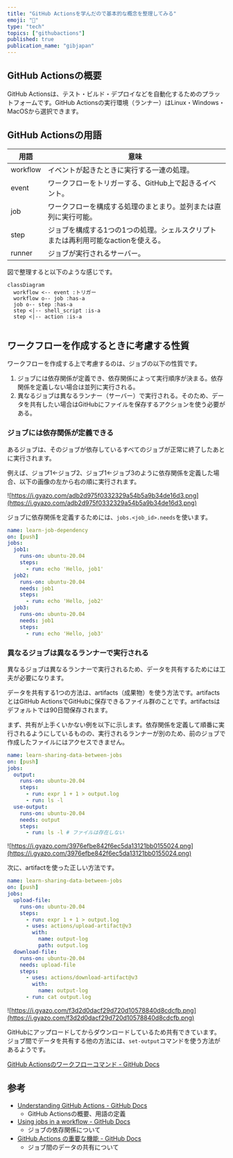 ```yaml
---
title: "GitHub Actionsを学んだので基本的な概念を整理してみる"
emoji: "🐙"
type: "tech"
topics: ["githubactions"]
published: true
publication_name: "gibjapan"
---
```


## GitHub Actionsの概要

GitHub Actionsは、テスト・ビルド・デプロイなどを自動化するためのプラットフォームです。GitHub Actionsの実行環境（ランナー）はLinux・Windows・MacOSから選択できます。

## GitHub Actionsの用語

| 用語     | 意味                                                                               |
| -------- | ---------------------------------------------------------------------------------- |
| workflow | イベントが起きたときに実行する一連の処理。                                         |
| event    | ワークフローをトリガーする、GitHub上で起きるイベント。                             |
| job      | ワークフローを構成する処理のまとまり。並列または直列に実行可能。                   |
| step     | ジョブを構成する1つの1つの処理。シェルスクリプトまたは再利用可能なactionを使える。 |
| runner   | ジョブが実行されるサーバー。                                                 |

図で整理すると以下のような感じです。

```mermaid
classDiagram
  workflow <-- event :トリガー
  workflow o-- job :has-a
  job o-- step :has-a
  step <|-- shell_script :is-a
  step <|-- action :is-a
  
```

## ワークフローを作成するときに考慮する性質

ワークフローを作成する上で考慮するのは、ジョブの以下の性質です。

1. ジョブには依存関係が定義でき、依存関係によって実行順序が決まる。依存関係を定義しない場合は並列に実行される。
2. 異なるジョブは異なるランナー（サーバー）で実行される。そのため、データを共有したい場合はGitHubにファイルを保存するアクションを使う必要がある。

### ジョブには依存関係が定義できる

あるジョブは、そのジョブが依存しているすべてのジョブが正常に終了したあとに実行されます。

例えば、ジョブ1←ジョブ2、ジョブ1←ジョブ3のように依存関係を定義した場合、以下の画像の左から右の順に実行されます。

![https://i.gyazo.com/adb2d975f0332329a54b5a9b34de16d3.png](https://i.gyazo.com/adb2d975f0332329a54b5a9b34de16d3.png)

ジョブに依存関係を定義するためには、`jobs.<job_id>.needs`を使います。

```yaml
name: learn-job-dependency
on: [push]
jobs:
  job1:
    runs-on: ubuntu-20.04
    steps:
      - run: echo 'Hello, job1'
  job2:
    runs-on: ubuntu-20.04
    needs: job1
    steps:
      - run: echo 'Hello, job2'
  job3:
    runs-on: ubuntu-20.04
    needs: job1
    steps:
      - run: echo 'Hello, job3'
```

### 異なるジョブは異なるランナーで実行される

異なるジョブは異なるランナーで実行されるため、データを共有するためには工夫が必要になります。

データを共有する1つの方法は、artifacts（成果物）を使う方法です。artifactsとはGitHub ActionsでGitHubに保存できるファイル群のことです。artifactsはデフォルトでは90日間保存されます。

まず、共有が上手くいかない例を以下に示します。依存関係を定義して順番に実行されるようにしているものの、実行されるランナーが別のため、前のジョブで作成したファイルにはアクセスできません。

```yaml
name: learn-sharing-data-between-jobs
on: [push]
jobs:
  output:
    runs-on: ubuntu-20.04
    steps:
      - run: expr 1 + 1 > output.log
      - run: ls -l
  use-output:
    runs-on: ubuntu-20.04
    needs: output
    steps:
      - run: ls -l # ファイルは存在しない
```

![https://i.gyazo.com/3976efbe842f6ec5da13121bb0155024.png](https://i.gyazo.com/3976efbe842f6ec5da13121bb0155024.png)

次に、artifactを使った正しい方法です。

```yaml
name: learn-sharing-data-between-jobs
on: [push]
jobs:
  upload-file:
    runs-on: ubuntu-20.04
    steps:
      - run: expr 1 + 1 > output.log
      - uses: actions/upload-artifact@v3
        with:
          name: output-log
          path: output.log
  download-file:
    runs-on: ubuntu-20.04
    needs: upload-file
    steps:
      - uses: actions/download-artifact@v3
        with:
          name: output-log
      - run: cat output.log
```

![https://i.gyazo.com/f3d2d0dacf29d720d10578840d8cdcfb.png](https://i.gyazo.com/f3d2d0dacf29d720d10578840d8cdcfb.png)

GitHubにアップロードしてからダウンロードしているため共有できています。ジョブ間でデータを共有する他の方法には、`set-output`コマンドを使う方法があるようです。

[GitHub Actionsのワークフローコマンド - GitHub Docs](https://docs.github.com/ja/actions/using-workflows/workflow-commands-for-github-actions)

## 参考

- [Understanding GitHub Actions - GitHub Docs](https://docs.github.com/ja/actions/learn-github-actions/understanding-github-actions)
    - GitHub Actionsの概要、用語の定義
- [Using jobs in a workflow - GitHub Docs](https://docs.github.com/ja/actions/using-jobs/using-jobs-in-a-workflow)
    - ジョブの依存関係について
- [GitHub Actions の重要な機能 - GitHub Docs](https://docs.github.com/ja/actions/learn-github-actions/essential-features-of-github-actions#sharing-data-between-jobs)
    - ジョブ間のデータの共有について
